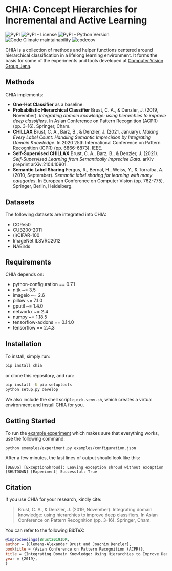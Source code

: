# CHIA: Concept Hierarchies for Incremental and Active Learning
![PyPI](https://img.shields.io/pypi/v/chia)
![PyPI - License](https://img.shields.io/pypi/l/chia)
![PyPI - Python Version](https://img.shields.io/pypi/pyversions/chia)
![Code Climate maintainability](https://img.shields.io/codeclimate/maintainability/cvjena/chia)
![codecov](https://codecov.io/gh/cvjena/chia/branch/main/graph/badge.svg)

CHIA is a collection of methods and helper functions centered around hierarchical classification in a lifelong learning environment.
It forms the basis for some of the experiments and tools developed at [Computer Vision Group Jena](http://www.inf-cv.uni-jena.de/).

## Methods
CHIA implements:
 * **One-Hot Classifier** as a baseline.
 * **Probabilistic Hierarchical Classifier** Brust, C. A., & Denzler, J. (2019, November). *Integrating domain knowledge: using hierarchies to improve deep classifiers*. In Asian Conference on Pattern Recognition (ACPR) (pp. 3-16). Springer, Cham.
 * **CHILLAX** Brust, C. A., Barz, B., & Denzler, J. (2021, January). *Making Every Label Count: Handling Semantic Imprecision by Integrating Domain Knowledge*. In 2020 25th International Conference on Pattern Recognition (ICPR) (pp. 6866-6873). IEEE.
 * **Self-Supervised CHILLAX** Brust, C. A., Barz, B., & Denzler, J. (2021). *Self-Supervised Learning from Semantically Imprecise Data*. arXiv preprint arXiv:2104.10901.
 * **Semantic Label Sharing** Fergus, R., Bernal, H., Weiss, Y., & Torralba, A. (2010, September). *Semantic label sharing for learning with many categories*. In European Conference on Computer Vision (pp. 762-775). Springer, Berlin, Heidelberg.

## Datasets
The following datasets are integrated into CHIA:
 * CORe50
 * CUB200-2011
 * (i)CIFAR-100
 * ImageNet ILSVRC2012
 * NABirds

## Requirements
CHIA depends on:
* python-configuration == 0.7.1
* nltk ~= 3.5
* imageio ~= 2.6
* pillow ~= 7.1.0
* gputil ~= 1.4.0
* networkx ~= 2.4
* numpy ~= 1.18.5
* tensorflow-addons == 0.14.0
* tensorflow == 2.4.3

## Installation
To install, simply run:
```bash
pip install chia
```
or clone this repository, and run:
```bash
pip install -U pip setuptools
python setup.py develop
```

We also include the shell script `quick-venv.sh`, which creates a virtual environment and install CHIA for you.

## Getting Started
To run the [example experiment](examples/experiment.py) which makes sure that everything works, use the following command:
```bash
python examples/experiment.py examples/configuration.json
```
After a few minutes, the last lines of output should look like this:
```text
[DEBUG] [ExceptionShroud]: Leaving exception shroud without exception
[SHUTDOWN] [Experiment] Successful: True
```

## Citation
If you use CHIA for your research, kindly cite:
> Brust, C. A., & Denzler, J. (2019, November). Integrating domain knowledge: using hierarchies to improve deep classifiers. In Asian Conference on Pattern Recognition (pp. 3-16). Springer, Cham.

You can refer to the following BibTeX:
```bibtex
@inproceedings{Brust2019IDK,
author = {Clemens-Alexander Brust and Joachim Denzler},
booktitle = {Asian Conference on Pattern Recognition (ACPR)},
title = {Integrating Domain Knowledge: Using Hierarchies to Improve Deep Classifiers},
year = {2019},
}
```
